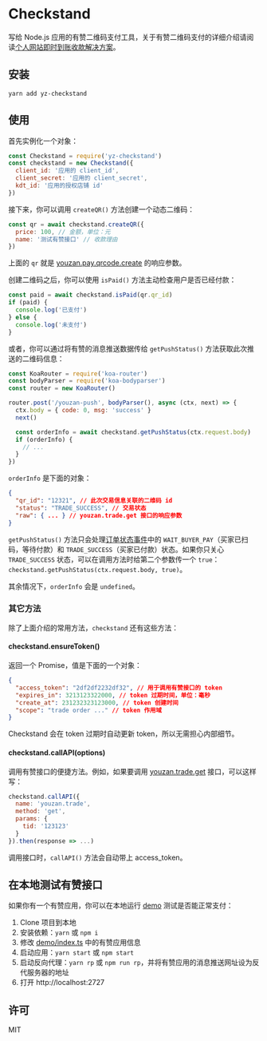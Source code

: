 # Checkstand

写给 Node.js 应用的有赞二维码支付工具，关于有赞二维码支付的详细介绍请阅读[个人网站即时到账收款解决方案](https://blog.xu42.cn/2017/11/26/person-website-instant-payment-solution/)。

## 安装

```
yarn add yz-checkstand
```

## 使用

首先实例化一个对象：

```js
const Checkstand = require('yz-checkstand')
const checkstand = new Checkstand({
  client_id: '应用的 client_id',
  client_secret: '应用的 client_secret',
  kdt_id: '应用的授权店铺 id'
})
```

接下来，你可以调用 `createQR()` 方法创建一个动态二维码：

```js
const qr = await checkstand.createQR({
  price: 100, // 金额，单位：元
  name: '测试有赞接口' // 收款理由
})
```

上面的 `qr` 就是 [youzan.pay.qrcode.create](https://www.youzanyun.com/apilist/detail/group_trade/pay_qrcode/youzan.pay.qrcode.create) 的响应参数。

创建二维码之后，你可以使用 `isPaid()` 方法主动检查用户是否已经付款：

```js
const paid = await checkstand.isPaid(qr.qr_id)
if (paid) {
  console.log('已支付')
} else {
  console.log('未支付')
}
```

或者，你可以通过将有赞的消息推送数据传给 `getPushStatus()` 方法获取此次推送的二维码信息：

```js
const KoaRouter = require('koa-router')
const bodyParser = require('koa-bodyparser')
const router = new KoaRouter()

router.post('/youzan-push', bodyParser(), async (ctx, next) => {
  ctx.body = { code: 0, msg: 'success' }
  next()

  const orderInfo = await checkstand.getPushStatus(ctx.request.body)
  if (orderInfo) {
    // ...
  }
})
```

`orderInfo` 是下面的对象：

```json
{
  "qr_id": "12321", // 此次交易信息关联的二维码 id
  "status": "TRADE_SUCCESS", // 交易状态
  "raw": { ... } // youzan.trade.get 接口的响应参数
}
```

`getPushStatus()` 方法只会处理[订单状态事件](https://www.youzanyun.com/docs/guide/3401/3455)中的 `WAIT_BUYER_PAY`（买家已扫码，等待付款）和 `TRADE_SUCCESS`（买家已付款）状态。如果你只关心 `TRADE_SUCCESS` 状态，可以在调用方法时给第二个参数传一个 `true`：`checkstand.getPushStatus(ctx.request.body, true)`。

其余情况下，`orderInfo` 会是 `undefined`。

### 其它方法

除了上面介绍的常用方法，`checkstand` 还有这些方法：

#### checkstand.ensureToken()

返回一个 Promise，值是下面的一个对象：

```json
{
  "access_token": "2df2df2232df32", // 用于调用有赞接口的 token
  "expires_in": 3213123322000, // token 过期时间，单位：毫秒
  "create_at": 231232323123000, // token 创建时间
  "scope": "trade order ..." // token 作用域
}
```

Checkstand 会在 token 过期时自动更新 token，所以无需担心内部细节。

#### checkstand.callAPI(options)

调用有赞接口的便捷方法。例如，如果要调用 [youzan.trade.get](https://www.youzanyun.com/apilist/detail/group_trade/trade/youzan.trade.get) 接口，可以这样写：

```js
checkstand.callAPI({
  name: 'youzan.trade',
  method: 'get',
  params: {
    tid: '123123'
  }
}).then(response => ...)
```

调用接口时，`callAPI()` 方法会自动带上 access_token。

## 在本地测试有赞接口

如果你有一个有赞应用，你可以在本地运行 [demo](demo/index.ts) 测试是否能正常支付：

1. Clone 项目到本地
2. 安装依赖：`yarn` 或 `npm i`
3. 修改 [demo/index.ts](demo/index.ts) 中的有赞应用信息
4. 启动应用：`yarn start` 或 `npm start`
5. 启动反向代理：`yarn rp` 或 `npm run rp`，并将有赞应用的消息推送网址设为反代服务器的地址
6. 打开 http://localhost:2727

## 许可

MIT
